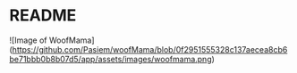 # README

![Image of WoofMama]
(https://github.com/Pasiem/woofMama/blob/0f2951555328c137aecea8cb6be71bbb0b8b07d5/app/assets/images/woofmama.png)
